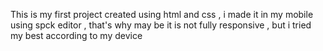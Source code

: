 This is my first project created using html and css , i made it in my mobile using spck editor , that's why may be it is not fully responsive , but i tried my best according to my device 
